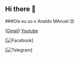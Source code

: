 ## Hi there 👋

###Ola eu so o Analdo MAnuel 😊

[[Gmail](https://img.shields.io/badge/Gmail-D14836?style=for-the-badge&logo=gmail&logoColor=white)] [Youtube](https://img.shields.io/badge/YouTube-FF0000?style=for-the-badge&logo=youtube&logoColor=white)


[![Facebook](https://img.shields.io/badge/Facebook-1877F2?style=for-the-badge&logo=facebook&logoColor=white)]


[![Telegram]([https://img.shields.io/badge/Facebook-1877F2?style=for-the-badge&logo=facebook&logoColor=white](https://img.shields.io/badge/Telegram-2CA5E0?style=for-the-badge&logo=telegram&logoColor=white))]
